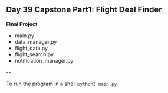 ## Day 39 Capstone Part1: Flight Deal Finder

**Final Project**

- main.py
- data_manager.py
- flight_data.py
- flight_search.py
- notification_manager.py

--

To run the program in a shell
`python3 main.py`
